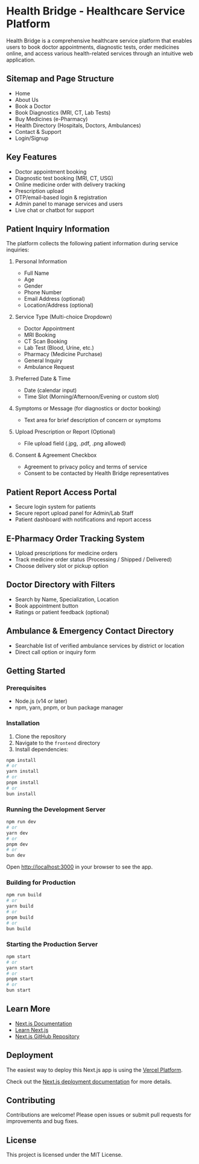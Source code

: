 # Health Bridge - Healthcare Service Platform

Health Bridge is a comprehensive healthcare service platform that enables users to book doctor appointments, diagnostic tests, order medicines online, and access various health-related services through an intuitive web application.

## Sitemap and Page Structure

- Home
- About Us
- Book a Doctor
- Book Diagnostics (MRI, CT, Lab Tests)
- Buy Medicines (e-Pharmacy)
- Health Directory (Hospitals, Doctors, Ambulances)
- Contact & Support
- Login/Signup

## Key Features

- Doctor appointment booking
- Diagnostic test booking (MRI, CT, USG)
- Online medicine order with delivery tracking
- Prescription upload
- OTP/email-based login & registration
- Admin panel to manage services and users
- Live chat or chatbot for support

## Patient Inquiry Information

The platform collects the following patient information during service inquiries:

1. Personal Information
   - Full Name
   - Age
   - Gender
   - Phone Number
   - Email Address (optional)
   - Location/Address (optional)

2. Service Type (Multi-choice Dropdown)
   - Doctor Appointment
   - MRI Booking
   - CT Scan Booking
   - Lab Test (Blood, Urine, etc.)
   - Pharmacy (Medicine Purchase)
   - General Inquiry
   - Ambulance Request

3. Preferred Date & Time
   - Date (calendar input)
   - Time Slot (Morning/Afternoon/Evening or custom slot)

4. Symptoms or Message (for diagnostics or doctor booking)
   - Text area for brief description of concern or symptoms

5. Upload Prescription or Report (Optional)
   - File upload field (.jpg, .pdf, .png allowed)

6. Consent & Agreement Checkbox
   - Agreement to privacy policy and terms of service
   - Consent to be contacted by Health Bridge representatives

## Patient Report Access Portal

- Secure login system for patients
- Secure report upload panel for Admin/Lab Staff
- Patient dashboard with notifications and report access

## E-Pharmacy Order Tracking System

- Upload prescriptions for medicine orders
- Track medicine order status (Processing / Shipped / Delivered)
- Choose delivery slot or pickup option

## Doctor Directory with Filters

- Search by Name, Specialization, Location
- Book appointment button
- Ratings or patient feedback (optional)

## Ambulance & Emergency Contact Directory

- Searchable list of verified ambulance services by district or location
- Direct call option or inquiry form

## Getting Started

### Prerequisites

- Node.js (v14 or later)
- npm, yarn, pnpm, or bun package manager

### Installation

1. Clone the repository
2. Navigate to the `frontend` directory
3. Install dependencies:

```bash
npm install
# or
yarn install
# or
pnpm install
# or
bun install
```

### Running the Development Server

```bash
npm run dev
# or
yarn dev
# or
pnpm dev
# or
bun dev
```

Open [http://localhost:3000](http://localhost:3000) in your browser to see the app.

### Building for Production

```bash
npm run build
# or
yarn build
# or
pnpm build
# or
bun build
```

### Starting the Production Server

```bash
npm start
# or
yarn start
# or
pnpm start
# or
bun start
```

## Learn More

- [Next.js Documentation](https://nextjs.org/docs)
- [Learn Next.js](https://nextjs.org/learn)
- [Next.js GitHub Repository](https://github.com/vercel/next.js)

## Deployment

The easiest way to deploy this Next.js app is using the [Vercel Platform](https://vercel.com/new).

Check out the [Next.js deployment documentation](https://nextjs.org/docs/app/building-your-application/deploying) for more details.

## Contributing

Contributions are welcome! Please open issues or submit pull requests for improvements and bug fixes.

## License

This project is licensed under the MIT License.
